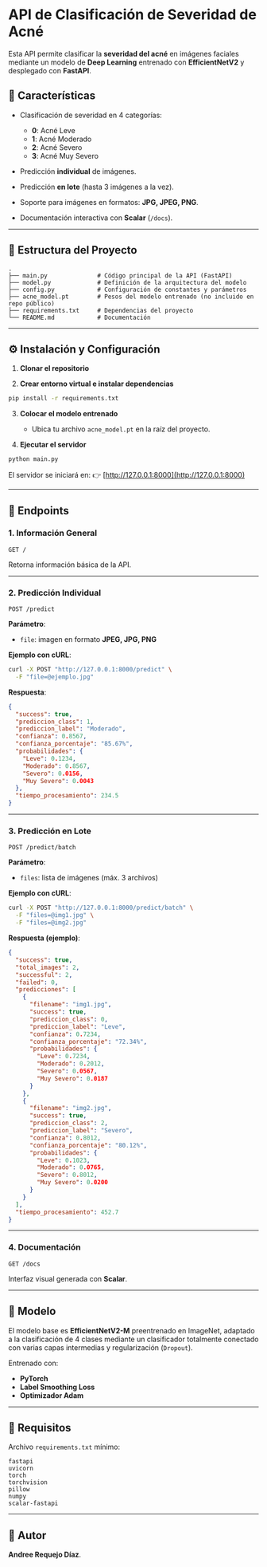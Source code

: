 # API de Clasificación de Severidad de Acné

Esta API permite clasificar la **severidad del acné** en imágenes faciales mediante un modelo de **Deep Learning** entrenado con **EfficientNetV2** y desplegado con **FastAPI**.

## 🚀 Características

* Clasificación de severidad en 4 categorías:

  * **0**: Acné Leve
  * **1**: Acné Moderado
  * **2**: Acné Severo
  * **3**: Acné Muy Severo
* Predicción **individual** de imágenes.
* Predicción **en lote** (hasta 3 imágenes a la vez).
* Soporte para imágenes en formatos: **JPG, JPEG, PNG**.
* Documentación interactiva con **Scalar** (`/docs`).

---

## 📂 Estructura del Proyecto

```
.
├── main.py              # Código principal de la API (FastAPI)
├── model.py             # Definición de la arquitectura del modelo
├── config.py            # Configuración de constantes y parámetros
├── acne_model.pt        # Pesos del modelo entrenado (no incluido en repo público)
├── requirements.txt     # Dependencias del proyecto
└── README.md            # Documentación
```

---

## ⚙️ Instalación y Configuración

1. **Clonar el repositorio**

2. **Crear entorno virtual e instalar dependencias**

```bash
pip install -r requirements.txt
```

3. **Colocar el modelo entrenado**

   * Ubica tu archivo `acne_model.pt` en la raíz del proyecto.

4. **Ejecutar el servidor**

```bash
python main.py
```

El servidor se iniciará en:
👉 [http://127.0.0.1:8000](http://127.0.0.1:8000)

---

## 📡 Endpoints

### 1. **Información General**

```http
GET /
```

Retorna información básica de la API.

---

### 2. **Predicción Individual**

```http
POST /predict
```

**Parámetro**:

* `file`: imagen en formato **JPEG, JPG, PNG**

**Ejemplo con cURL**:

```bash
curl -X POST "http://127.0.0.1:8000/predict" \
  -F "file=@ejemplo.jpg"
```

**Respuesta**:

```json
{
  "success": true,
  "prediccion_class": 1,
  "prediccion_label": "Moderado",
  "confianza": 0.8567,
  "confianza_porcentaje": "85.67%",
  "probabilidades": {
    "Leve": 0.1234,
    "Moderado": 0.8567,
    "Severo": 0.0156,
    "Muy Severo": 0.0043
  },
  "tiempo_procesamiento": 234.5
}
```

---

### 3. **Predicción en Lote**

```http
POST /predict/batch
```

**Parámetro**:

* `files`: lista de imágenes (máx. 3 archivos)

**Ejemplo con cURL**:

```bash
curl -X POST "http://127.0.0.1:8000/predict/batch" \
  -F "files=@img1.jpg" \
  -F "files=@img2.jpg"
```

**Respuesta (ejemplo)**:

```json
{
  "success": true,
  "total_images": 2,
  "successful": 2,
  "failed": 0,
  "predicciones": [
    {
      "filename": "img1.jpg",
      "success": true,
      "prediccion_class": 0,
      "prediccion_label": "Leve",
      "confianza": 0.7234,
      "confianza_porcentaje": "72.34%",
      "probabilidades": {
        "Leve": 0.7234,
        "Moderado": 0.2012,
        "Severo": 0.0567,
        "Muy Severo": 0.0187
      }
    },
    {
      "filename": "img2.jpg",
      "success": true,
      "prediccion_class": 2,
      "prediccion_label": "Severo",
      "confianza": 0.8012,
      "confianza_porcentaje": "80.12%",
      "probabilidades": {
        "Leve": 0.1023,
        "Moderado": 0.0765,
        "Severo": 0.8012,
        "Muy Severo": 0.0200
      }
    }
  ],
  "tiempo_procesamiento": 452.7
}
```

---

### 4. **Documentación**

```http
GET /docs
```

Interfaz visual generada con **Scalar**.

---

## 🧠 Modelo

El modelo base es **EfficientNetV2-M** preentrenado en ImageNet, adaptado a la clasificación de 4 clases mediante un clasificador totalmente conectado con varias capas intermedias y regularización (`Dropout`).

Entrenado con:

* **PyTorch**
* **Label Smoothing Loss**
* **Optimizador Adam**

---

## 📌 Requisitos

Archivo `requirements.txt` mínimo:

```
fastapi
uvicorn
torch
torchvision
pillow
numpy
scalar-fastapi
```

---

## 👤 Autor

**Andree Requejo Díaz**.

